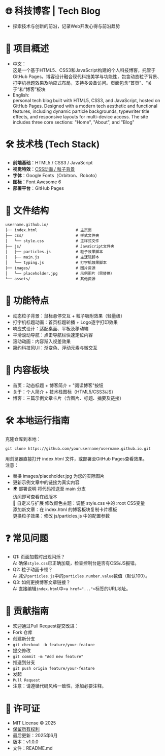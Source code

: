 # 🌐 科技博客 | Tech Blog
- 探索技术与创新的前沿，记录Web开发心得与前沿趋势
# 📖 项目概述
- 中文：  
这是一个基于HTML5、CSS3和JavaScript构建的个人科技博客，托管于GitHub Pages。博客设计融合现代科技美学与功能性，包含动态粒子背景、打字机标题效果及响应式布局，支持多设备访问。页面包含“首页”、“关于”和“博客”板块
- English:  
personal tech blog built with HTML5, CSS3, and JavaScript, hosted on GitHub Pages. Designed with a modern tech aesthetic and functional features, including dynamic particle backgrounds, typewriter title effects, and responsive layouts for multi-device access. The site includes three core sections: "Home", "About", and "Blog"
# 🛠️ 技术栈 (Tech Stack)
- **前端基础**：HTML5 / CSS3 / JavaScript
- **视觉特效**：[CSS动画 / 粒子背景](https://github.com/VincentGarreau/particles.js/) 
- **字体**：Google Fonts（Orbitron、Roboto）
- **图标**：Font Awesome 6  
- **部署平台**：GitHub Pages  
# 📂 文件结构
```
username.github.io/  
├── index.html                 # 主页面  
├── css/                       # 样式文件夹  
│   └── style.css              # 主样式文件  
├── js/                        # JavaScript文件夹  
│   ├── particles.js           # 粒子效果脚本  
│   ├── main.js                # 主逻辑脚本  
│   └── typing.js              # 打字机效果脚本  
├── images/                    # 图片资源  
│   └── placeholder.jpg        # 示例图片（需替换）  
└── assets/                    # 其他资源  
```
# 🚀 功能特点
- 动态粒子背景：鼠标悬停交互 + 粒子吸附效果（轻量级）  
- 打字机标题动画：首页标题轮播 + Logo逐字打印效果  
- 响应式设计：适配桌面、平板及移动端  
- 平滑滚动导航：点击导航栏快速定位内容  
- 滚动动画：内容渐入视差效果  
- 简约科技风UI：渐变色、浮动元素与微交互  
# 📝 内容板块
- 首页：动态标题 + 博客简介 + "阅读博客"按钮  
- 关于：个人简介 + 技术栈图标（HTML5/CSS3/JS）  
- 博客：三篇示例文章卡片（含图片、标题、摘要及链接）  
# 🛠️ 本地运行指南
克隆仓库到本地：  
```git
git clone https://github.com/yourusername/username.github.io.git
```
用浏览器直接打开 index.html 文件，或部署至GitHub Pages查看效果。  
注意：  
- 替换 images/placeholder.jpg 为您的实际图片  
- 更新示例文章中的链接为真实内容  
- 🌍 部署说明
将代码推送至 main 分支  
[访问](https://aacc577.github.io)即可查看在线版本  
🧩 自定义与扩展
修改颜色主题：调整 style.css 中的 :root CSS变量  
添加新文章：在 index.html 的博客板块复制卡片模板  
更换粒子效果：修改 js/particles.js 中的配置参数  
# ❓ 常见问题
- Q1: 页面加载时出现闪烁？  
A: 确保`style.css`已正确加载，检查控制台是否有CSS/JS报错。  
- Q2: 粒子动画卡顿？  
A: 减少`particles.js`中的`particles.number.value`数值（默认100）。  
- Q3: 如何更换博客文章链接？  
A: 直接编辑`index.html`中`<a href="...">`标签的URL地址。  
# 🤝 贡献指南
- 欢迎通过Pull Request提交改进：  
- Fork 仓库  
- 创建新分支
- `git checkout -b feature/your-feature`
- 提交修改
- `git commit -m "Add new feature"`
- 推送到分支
- `git push origin feature/your-feature`
- 发起
- `Pull Request`
- 注意：请遵循代码风格一致性，添加必要注释。  
# 📜 许可证
- MIT License © 2025 
- [保留所有权利](https://github.com/aacc577)
- 最后更新：2025年6月  
- 版本：v1.0.0  
- 文件：README.md